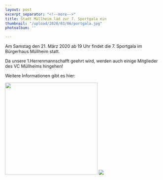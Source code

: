 ```yaml
---
layout: post
excerpt_separator: "<!--more-->"
title: Stadt Müllheim läd zur 7. Sportgala ein
thumbnail: "/upload/2020/03/06/portgala.jpg"
photoalbum: ''

---
```

Am Samstag den 21. März 2020 ab 19 Uhr findet die 7. Sportgala im Bürgerhaus Müllheim statt.

Da unsere 1.Herrenmannschafft  geehrt wird, werden auch einige Mitglieder des VC Müllheims hingehen!
<!--more-->
Weitere Informationen gibt es hier:

<a href="/upload/2020/03/06/Einladung_zur_7.Müllheimer_Sportgala_21.03.2020.pdf"><img src="/upload/2020/03/06/Einladung_zur_7.Müllheimer_Sportgala_21.03.2020.jpg" height="300px"></a> <a href="/upload/2020/03//Plakat_Sportgala_2020.pdf" height="300px"><img src="/upload/2020/03//Plakat_Sportgala_2020.jpg"></a>
